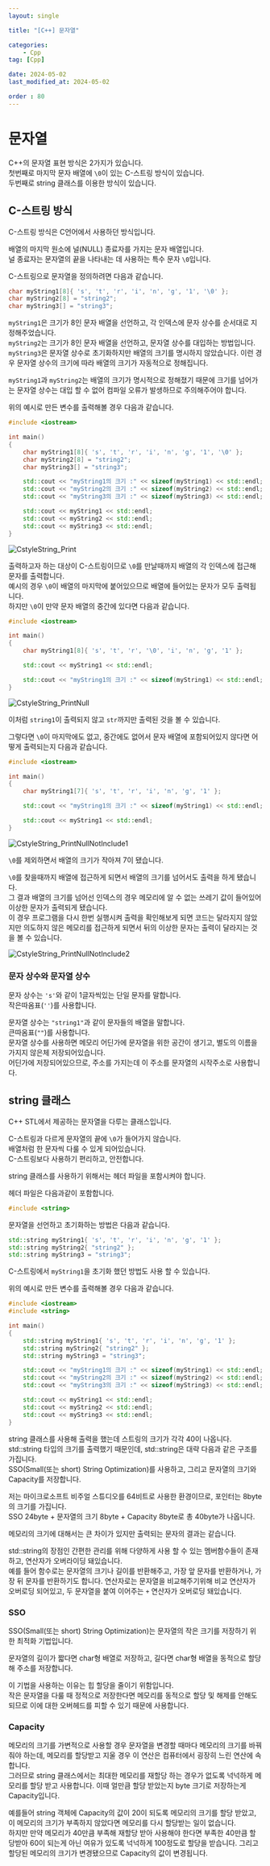 ```yaml
---
layout: single

title: "[C++] 문자열"

categories:
    - Cpp
tag: [Cpp]

date: 2024-05-02
last_modified_at: 2024-05-02

order : 80
---
```


# 문자열

C++의 문자열 표현 방식은 2가지가 있습니다.  
첫번째로 마지막 문자 배열에 `\0`이 있는 C-스트링 방식이 있습니다.  
두번째로 string 클래스를 이용한 방식이 있습니다.

## C-스트링 방식

C-스트링 방식은 C언어에서 사용하던 방식입니다.  

배열의 마지막 원소에 널(NULL) 종료자를 가지는 문자 배열입니다.  
널 종료자는 문자열의 끝을 나타내는 데 사용하는 특수 문자 `\0`입니다.

C-스트링으로 문자열을 정의하려면 다음과 같습니다.
```cpp
char myString1[8]{ 's', 't', 'r', 'i', 'n', 'g', '1', '\0' };
char myString2[8] = "string2";
char myString3[] = "string3";
```

`myString1`은 크기가 8인 문자 배열을 선언하고, 각 인덱스에 문자 상수를 순서대로 지정해주었습니다.  
`myString2`는 크기가 8인 문자 배열을 선언하고, 문자열 상수를 대입하는 방법입니다.  
`myString3`은 문자열 상수로 초기화하지만 배열의 크기를 명시하지 않았습니다. 이런 경우 문자열 상수의 크기에 따라 배열의 크기가 자동적으로 정해집니다.

`myString1`과 `myString2`는 배열의 크기가 명시적으로 정해졌기 때문에 크기를 넘어가는 문자열 상수는 대입 할 수 없어 컴파일 오류가 발생하므로 주의해주어야 합니다.

위의 예시로 만든 변수를 출력해볼 경우 다음과 같습니다.

```cpp
#include <iostream>

int main()
{
	char myString1[8]{ 's', 't', 'r', 'i', 'n', 'g', '1', '\0' };
	char myString2[8] = "string2";
	char myString3[] = "string3";

	std::cout << "myString1의 크기 :" << sizeof(myString1) << std::endl;
	std::cout << "myString2의 크기 :" << sizeof(myString2) << std::endl;
	std::cout << "myString3의 크기 :" << sizeof(myString3) << std::endl;

	std::cout << myString1 << std::endl;
	std::cout << myString2 << std::endl;
	std::cout << myString3 << std::endl;
}
```

![CstyleString_Print]({{site.url}}/images/cpp/cpp/2024-05-02-String/CstyleString_Print.png)

출력하고자 하는 대상이 C-스트링이므로 `\0`를 만날때까지 배열의 각 인덱스에 접근해 문자를 출력합니다.  
예시의 경우 `\0`이 배열의 마지막에 붙어있으므로 배열에 들어있는 문자가 모두 출력됩니다.  
하지만 `\0`이 만약 문자 배열의 중간에 있다면 다음과 같습니다.

```cpp
#include <iostream>

int main()
{
	char myString1[8]{ 's', 't', 'r', '\0', 'i', 'n', 'g', '1' };

	std::cout << myString1 << std::endl;

	std::cout << "myString1의 크기 :" << sizeof(myString1) << std::endl;
}
```

![CstyleString_PrintNull]({{site.url}}/images/cpp/cpp/2024-05-02-String/CstyleString_PrintNull.png)

이처럼 `string1`이 출력되지 않고 `str`까지만 출력된 것을 볼 수 있습니다.

그렇다면 `\0`이 마지막에도 없고, 중간에도 없어서 문자 배열에 포함되어있지 않다면 어떻게 출력되는지 다음과 같습니다.

```cpp
#include <iostream>

int main()
{
	char myString1[7]{ 's', 't', 'r', 'i', 'n', 'g', '1' };

	std::cout << "myString1의 크기 :" << sizeof(myString1) << std::endl;

	std::cout << myString1 << std::endl;
}
```

![CstyleString_PrintNullNotInclude1]({{site.url}}/images/cpp/cpp/2024-05-02-String/CstyleString_PrintNullNotInclude1.png)

`\0`를 제외하면서 배열의 크기가 작아져 7이 됐습니다.

`\0`를 찾을때까지 배열에 접근하게 되면서 배열의 크기를 넘어서도 출력을 하게 됐습니다.  
그 결과 배열의 크기를 넘어선 인덱스의 경우 메모리에 알 수 없는 쓰레기 값이 들어있어 이상한 문자가 출력되게 됐습니다.  
이 경우 프로그램을 다시 한번 실행시켜 출력을 확인해보게 되면 코드는 달라지지 않았지만 의도하지 않은 메모리를 접근하게 되면서 뒤의 이상한 문자는 출력이 달라지는 것을 볼 수 있습니다.

![CstyleString_PrintNullNotInclude2]({{site.url}}/images/cpp/cpp/2024-05-02-String/CstyleString_PrintNullNotInclude2.png)

### 문자 상수와 문자열 상수

문자 상수는 `'s'`와 같이 1글자씩있는 단일 문자를 말합니다.  
작은따옴표(`''`)를 사용합니다.

문자열 상수는 `"string1"`과 같이 문자들의 배열을 말합니다.  
큰따옴표(`""`)를 사용합니다.  
문자열 상수를 사용하면 메모리 어딘가에 문자열을 위한 공간이 생기고, 별도의 이름을 가지지 않은체 저장되어있습니다.  
어딘가에 저장되어있으므로, 주소를 가지는데 이 주소를 문자열의 시작주소로 사용합니다.

## string 클래스

C++ STL에서 제공하는 문자열을 다루는 클래스입니다.  

C-스트링과 다르게 문자열의 끝에 `\0`가 들어가지 않습니다.  
배열처럼 한 문자씩 다룰 수 있게 되어있습니다.  
C-스트링보다 사용하기 편리하고, 안전합니다.

string 클래스를 사용하기 위해서는 헤더 파일을 포함시켜야 합니다.  

헤더 파일은 다음과같이 포함합니다.

```cpp
#include <string>
```

문자열을 선언하고 초기화하는 방법은 다음과 같습니다.

```cpp
std::string myString1{ 's', 't', 'r', 'i', 'n', 'g', '1' };
std::string myString2{ "string2" };
std::string myString3 = "string3";
```
C-스트링에서 `myString1`을 초기화 했던 방법도 사용 할 수 있습니다.

위의 예시로 만든 변수를 출력해볼 경우 다음과 같습니다.

```cpp
#include <iostream>
#include <string>

int main()
{
	std::string myString1{ 's', 't', 'r', 'i', 'n', 'g', '1' };
	std::string myString2{ "string2" };
	std::string myString3 = "string3";

	std::cout << "myString1의 크기 :" << sizeof(myString1) << std::endl;
	std::cout << "myString2의 크기 :" << sizeof(myString2) << std::endl;
	std::cout << "myString3의 크기 :" << sizeof(myString3) << std::endl;

	std::cout << myString1 << std::endl;
	std::cout << myString2 << std::endl;
	std::cout << myString3 << std::endl;
}
```

string 클래스를 사용해 출력을 했는데 스트링의 크기가 각각 40이 나옵니다.  
std::string 타입의 크기를 출력했기 때문인데, std::string은 대략 다음과 같은 구조를 가집니다.  
SSO(Small(또는 short) String Optimization)를 사용하고, 그리고 문자열의 크기와 Capacity를 저장합니다.

저는 마이크로소프트 비주얼 스튜디오를 64비트로 사용한 환경이므로, 포인터는 8byte의 크기를 가집니다.  
SSO 24byte + 문자열의 크기 8byte + Capacity 8byte로 총 40byte가 나옵니다.

메모리의 크기에 대해서는 큰 차이가 있지만 출력되는 문자의 결과는 같습니다.

std::string의 장점인 간편한 관리를 위해 다양하게 사용 할 수 있는 멤버함수들이 존재하고, 연산자가 오버라이딩 돼있습니다.  
예를 들어 함수로는 문자열의 크기나 길이를 반환해주고, 가장 앞 문자를 반환하거나, 가장 뒤 문자를 반환하기도 합니다. 연산자로는 문자열을 비교해주기위해 비교 연산자가 오버로딩 되어있고, 두 문자열을 붙여 이어주는 `+` 연산자가 오버로딩 돼있습니다.

### SSO

SSO(Small(또는 short) String Optimization)는 문자열의 작은 크기를 저장하기 위한 최적화 기법입니다. 

문자열의 길이가 짧다면 char형 배열로 저장하고, 길다면 char형 배열을 동적으로 할당해 주소를 저장합니다.

이 기법을 사용하는 이유는 힙 할당을 줄이기 위함입니다.  
작은 문자열을 다룰 때 정적으로 저장한다면 메모리를 동적으로 할당 및 해제를 안해도 되므로 이에 대한 오버헤드를 피할 수 있기 때문에 사용합니다.

### Capacity

메모리의 크기를 가변적으로 사용할 경우 문자열을 변경할 때마다 메모리의 크기를 바꿔줘야 하는데, 메모리를 할당받고 지울 경우 이 연산은 컴퓨터에서 굉장히 느린 연산에 속합니다.  
그러므로 string 클래스에서는 최대한 메모리를 재할당 하는 경우가 없도록 넉넉하게 메모리를 할당 받고 사용합니다.
이때 얼만큼 할당 받았는지 byte 크기로 저장하는게 Capacity입니다.

예를들어 string 객체에 Capacity의 값이 20이 되도록 메모리의 크기를 할당 받았고, 이 메모리의 크기가 부족하지 않았다면 메모리를 다시 할당받는 일이 없습니다.  
하지만 만약 메모리가 40만큼 부족해 재할당 받아 사용해야 한다면 부족한 40만큼 할당받아 60이 되는게 아닌 여유가 있도록 넉넉하게 100정도로 할당을 받습니다. 그리고 할당된 메모리의 크기가 변경됐으므로 Capacity의 값이 변경됩니다.